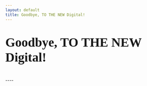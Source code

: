 ```yaml
---
layout: default
title: Goodbye, TO THE NEW Digital!
---
```


<p style="font-weight: bold; font-size: 2.5rem; font-family: 'Caveat'">Goodbye, TO THE NEW Digital! </p>
----

<style type="text/css">
  #messageContainer {
    font-family: 'Caveat';
    font-size: 1.5rem;
  }
  /* code for animated blinking cursor */
  .typed-cursor{
      opacity: 1;
      font-weight: 100;
      font-size: 1.4rem;
      -webkit-animation: blink 0.7s infinite;
      -moz-animation: blink 0.7s infinite;
      -ms-animation: blink 0.7s infinite;
      -o-animation: blink 0.7s infinite;
      animation: blink 0.7s infinite;
  }
  @-keyframes blink{
      0% { opacity:1; }
      50% { opacity:0; }
      100% { opacity:1; }
  }
  @-webkit-keyframes blink{
      0% { opacity:1; }
      50% { opacity:0; }
      100% { opacity:1; }
  }
  @-moz-keyframes blink{
      0% { opacity:1; }
      50% { opacity:0; }
      100% { opacity:1; }
  }
  @-ms-keyframes blink{
      0% { opacity:1; }
      50% { opacity:0; }
      100% { opacity:1; }
  }
  @-o-keyframes blink{
      0% { opacity:1; }
      50% { opacity:0; }
      100% { opacity:1; }
  }
</style>


<div id="divId">
  <span id="messageContainer" style="white-space:pre;"></span>
</div>

<script src="{{ site.baseurl }}/public/js/jquery.min.js"></script>
<script src="{{ site.baseurl }}/public/js/typed.js" ></script>
<script>
  $(function(){

      
      var message= "Dear Newers," +

      "\n\nAfter 3.5 years of exciting and memorable stint with TO THE NEW Digital, \ntoday I am saying goodbye to pursue other career opportunities." + 

      "\n\nI have enjoyed working for this company and I appreciate having had this \nwonderful opportunity to work with you all." +

      "\n\nDuring this time, you all have provided me support, and through your \nencouragement I have been able to excel at the work offered to me." + 

      "\n\nWith many of you, I have shared a unique camaraderie which I hope \nwill continue in the years to come even though I shall not be here \nwith the company." +

      "\n\nI look forward to this new position that brings forth new challenges and \nadds more diverse experience to my career." + 

      "\n\nI do wish you and the company every success in all future endeavors." + 

      "\n\nDo stay in touch, with any means you would like below:" + 

      "\n\n<span style='color:#ec1c24'>Cell</span> : <a href='tel:+919971641265'>+91 9971641265</a>" +
      "\n<span style='color:#0078d7'>Email</span> : <a href='mailto:manvendrask@live.com'>manvendrask@live.com</a>"+
      "\n<span style='color:#55acee'>Twitter</span> : Manvendra_SK"+
      "\n<span style='color:#4867aa'>Facebook</span> : ManvendraSK"+
      "\n<span style='color:#00aff0'>Skype</span> : manvendrask"+
      "\n<span style='color:#005a9c'>Web</span> : <a href='http://www.manvendrask.com'>http://www.manvendrask.com</a>"+


      "\n\n\nYour friend," +
      "\nManvendra Singh...";

      if ($("body").width() === 375) { // iPhone 6
        message = "message for iPhone 6";
      }
      
      if ($("body").width() === 360) { // BlackBerry Z30
        message = "message for BlackBerry Z30";
      }

      if ($("body").width() === 320) { // iPhone 5, Nokia 520
        message = "message for iPhone 5 and Nokia 520";
      }


      $("#messageContainer").typed({
          strings: [message],
          contentType: 'html',
          typeSpeed: 1,
          callback: function() {
              clearInterval(timerID);
          },
          
      });

      var timerID = setInterval(function() {
          var scrollEnd = $(document).height() - $("#divId").height()
          window.scrollBy(0, scrollEnd);
      }, 10);


  });  
</script>
